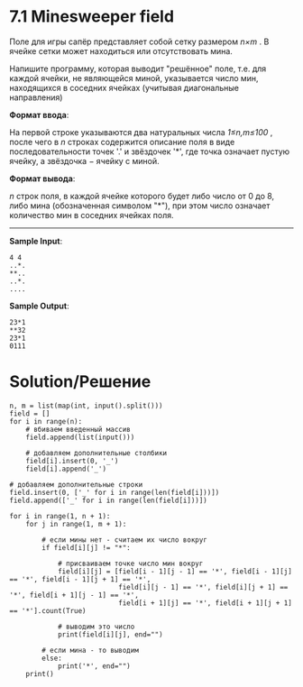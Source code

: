 # 7.1 Minesweeper field
Поле для игры сапёр представляет собой сетку размером *n×m*
. В ячейке сетки может находиться или отсутствовать мина. 

Напишите программу, которая выводит "решённое" поле, т.е. для каждой ячейки, не являющейся миной, указывается число мин, находящихся в соседних ячейках (учитывая диагональные направления)

**Формат ввода**:

На первой строке указываются два натуральных числа *1≤n,m≤100*
, после чего в *n* строках содержится описание поля в виде последовательности точек '.' и звёздочек '*', где точка означает пустую ячейку, а звёздочка − ячейку с миной.

**Формат вывода**:

*n* строк поля, в каждой ячейке которого будет либо число от 0 до 8, либо мина (обозначенная символом "*"), при этом число означает количество мин в соседних ячейках поля.

---

**Sample Input**:

```
4 4
..*.
**..
..*.
....
```

**Sample Output**:

```
23*1
**32
23*1
0111
```

# Solution/Решение


```
n, m = list(map(int, input().split()))
field = []
for i in range(n):
    # вбиваем введенный массив
    field.append(list(input()))

    # добавляем дополнительные столбики
    field[i].insert(0, '_')
    field[i].append('_')

# добавляем дополнительные строки
field.insert(0, ['_' for i in range(len(field[i]))])
field.append(['_' for i in range(len(field[i]))])

for i in range(1, n + 1):
    for j in range(1, m + 1):

        # если мины нет - считаем их число вокруг
        if field[i][j] != "*":

            # присваиваем точке число мин вокруг
            field[i][j] = [field[i - 1][j - 1] == '*', field[i - 1][j] == '*', field[i - 1][j + 1] == '*',
                           field[i][j - 1] == '*', field[i][j + 1] == '*', field[i + 1][j - 1] == '*',
                           field[i + 1][j] == '*', field[i + 1][j + 1] == '*'].count(True)

            # выводим это число
            print(field[i][j], end="")

        # если мина - то выводим
        else:
            print('*', end="")
    print()
```
